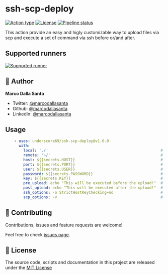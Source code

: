 # ssh-scp-deploy

[![Action type](https://img.shields.io/badge/Docker%20action-262b31?logo=docker&logoColor=2496ed)](https://docs.github.com/en/actions/creating-actions/about-actions#types-of-actions)
[![License](https://img.shields.io/github/license/underscore69/ssh-scp-deploy)](LICENSE)
[![Pipeline status](https://img.shields.io/github/workflow/status/underscore69/ssh-scp-deploy/Test?label=test)](./)

This action provide an easy and higly customizable way to upload files via scp and execute a set of command via ssh before or/and after. 

## Supported runners
[![Supported runner](https://img.shields.io/badge/Linux-262b31?style=for-the-badge&logo=linux&logoColor=fcc624)](https://docs.github.com/en/actions/creating-actions/about-actions#docker-container-actions)


## 👤 Author

**Marco Dalla Santa**

* Twitter: [@marcodallasanta](https://twitter.com/Marco16032098)
* Github: [@marcodallasanta](https://github.com/underscore69)
* LinkedIn: [@marcodallasanta](https://www.linkedin.com/in/marco-dalla-santa-72bb4015a/)


## Usage
```yaml
    - uses: underscore69/ssh-scp-deploy@v1.0.0
      with:
        local: './'                                                  # Local file path - REQUIRED false - DEFAULT ./
        remote: '~/'                                                 # Remote file path - REQUIRED false - DEFAULT ~/
        host: ${{secrets.HOST}}                                      # Remote server address - REQUIRED true
        port: ${{secrets.PORT}}                                      # Remote server port - REQUIRED false - DEFAULT 22
        user: ${{secrets.USER}}                                      # Remote server user - REQUIRED true
        password: ${{secrets.PASSWORD}}                              # User password - REQUIRED at least one of "password" or "key" 
        key: ${{secrets.KEY}}                                        # Remote server private key - REQUIRED at least one of "password" or "key" 
        pre_upload: echo "This will be executed before the upload!"  # Command to run via ssh before scp upload - REQUIRED false
        post_upload: echo "This will be executed after the upload!"  # Command to run via ssh after scp upload - REQUIRED false
        ssh_options: -o StrictHostKeyChecking=no                     # A set of ssh_option separated by -o - REQUIRED false - DEFAULT -o StrictHostKeyChecking=no -o UserKnownHostsFile=/dev/null
        scp_options: -v                                              # Flags to use during scp - REQUIRED false - DEFAULT ''
```

## 🤝 Contributing

Contributions, issues and feature requests are welcome!

Feel free to check [issues page](https://github.com/underscore69/ssh-scp-deploy/issues).

## 📝 License
The source code, scripts and documentation in this project are released under the [MIT License](LICENSE)